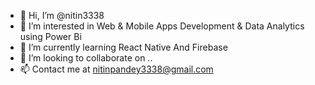 - 👋 Hi, I’m @nitin3338
- 👀 I’m interested in Web & Mobile Apps Development & Data Analytics using Power Bi
- 🌱 I’m currently learning React Native And Firebase
- 💞️ I’m looking to collaborate on ..
- 📫 Contact me at nitinpandey3338@gmail.com

<!---
nitin3338/nitin3338 is a ✨ special ✨ repository because its `README.md` (this file) appears on your GitHub profile.
You can click the Preview link to take a look at your changes.
--->
